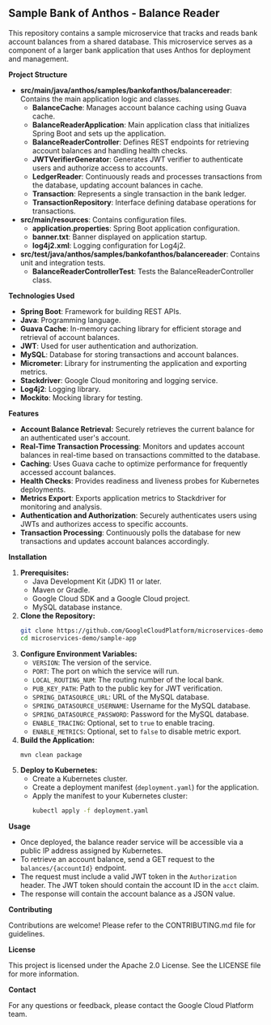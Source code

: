 ## Sample Bank of Anthos - Balance Reader

This repository contains a sample microservice that tracks and reads bank account balances from a shared database. This microservice serves as a component of a larger bank application that uses Anthos for deployment and management.

**Project Structure**

- **src/main/java/anthos/samples/bankofanthos/balancereader**: Contains the main application logic and classes.
  - **BalanceCache**: Manages account balance caching using Guava cache.
  - **BalanceReaderApplication**:  Main application class that initializes Spring Boot and sets up the application.
  - **BalanceReaderController**: Defines REST endpoints for retrieving account balances and handling health checks.
  - **JWTVerifierGenerator**: Generates JWT verifier to authenticate users and authorize access to accounts.
  - **LedgerReader**: Continuously reads and processes transactions from the database, updating account balances in cache.
  - **Transaction**: Represents a single transaction in the bank ledger.
  - **TransactionRepository**: Interface defining database operations for transactions.
- **src/main/resources**: Contains configuration files.
  - **application.properties**: Spring Boot application configuration.
  - **banner.txt**: Banner displayed on application startup.
  - **log4j2.xml**: Logging configuration for Log4j2.
- **src/test/java/anthos/samples/bankofanthos/balancereader**: Contains unit and integration tests.
  - **BalanceReaderControllerTest**: Tests the BalanceReaderController class.

**Technologies Used**

- **Spring Boot**: Framework for building REST APIs.
- **Java**: Programming language.
- **Guava Cache**:  In-memory caching library for efficient storage and retrieval of account balances.
- **JWT**: Used for user authentication and authorization.
- **MySQL**: Database for storing transactions and account balances.
- **Micrometer**: Library for instrumenting the application and exporting metrics.
- **Stackdriver**: Google Cloud monitoring and logging service.
- **Log4j2**: Logging library.
- **Mockito**: Mocking library for testing.

**Features**

- **Account Balance Retrieval:** Securely retrieves the current balance for an authenticated user's account.
- **Real-Time Transaction Processing**:  Monitors and updates account balances in real-time based on transactions committed to the database.
- **Caching**: Uses Guava cache to optimize performance for frequently accessed account balances.
- **Health Checks**: Provides readiness and liveness probes for Kubernetes deployments.
- **Metrics Export**: Exports application metrics to Stackdriver for monitoring and analysis.
- **Authentication and Authorization**: Securely authenticates users using JWTs and authorizes access to specific accounts.
- **Transaction Processing**: Continuously polls the database for new transactions and updates account balances accordingly.

**Installation**

1. **Prerequisites:**
   - Java Development Kit (JDK) 11 or later.
   - Maven or Gradle.
   - Google Cloud SDK and a Google Cloud project.
   - MySQL database instance.
2. **Clone the Repository:**
   ```bash
   git clone https://github.com/GoogleCloudPlatform/microservices-demo.git
   cd microservices-demo/sample-app
   ```
3. **Configure Environment Variables:**
   - `VERSION`: The version of the service.
   - `PORT`: The port on which the service will run.
   - `LOCAL_ROUTING_NUM`: The routing number of the local bank.
   - `PUB_KEY_PATH`: Path to the public key for JWT verification.
   - `SPRING_DATASOURCE_URL`: URL of the MySQL database.
   - `SPRING_DATASOURCE_USERNAME`: Username for the MySQL database.
   - `SPRING_DATASOURCE_PASSWORD`: Password for the MySQL database.
   - `ENABLE_TRACING`: Optional, set to `true` to enable tracing.
   - `ENABLE_METRICS`: Optional, set to `false` to disable metric export.
4. **Build the Application:**
   ```bash
   mvn clean package
   ```
5. **Deploy to Kubernetes:**
   - Create a Kubernetes cluster.
   - Create a deployment manifest (`deployment.yaml`) for the application.
   - Apply the manifest to your Kubernetes cluster:
     ```bash
     kubectl apply -f deployment.yaml
     ```

**Usage**

- Once deployed, the balance reader service will be accessible via a public IP address assigned by Kubernetes.
- To retrieve an account balance, send a GET request to the `balances/{accountId}` endpoint.
- The request must include a valid JWT token in the `Authorization` header. The JWT token should contain the account ID in the `acct` claim.
- The response will contain the account balance as a JSON value.

**Contributing**

Contributions are welcome! Please refer to the CONTRIBUTING.md file for guidelines.

**License**

This project is licensed under the Apache 2.0 License. See the LICENSE file for more information.

**Contact**

For any questions or feedback, please contact the Google Cloud Platform team.
